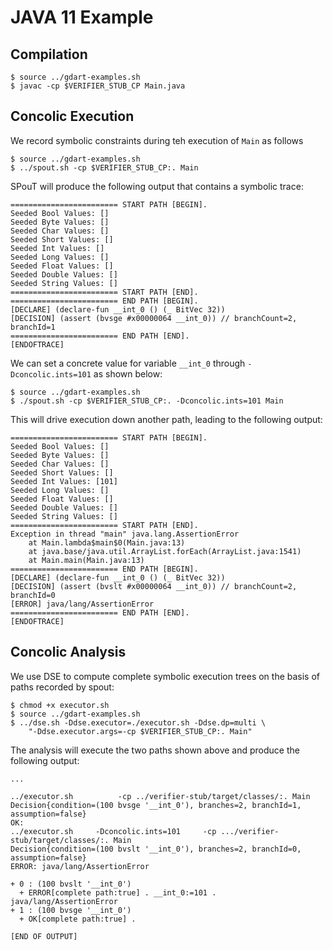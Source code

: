 # JAVA 11 Example

## Compilation

```
$ source ../gdart-examples.sh
$ javac -cp $VERIFIER_STUB_CP Main.java 
```

## Concolic Execution

We record symbolic constraints during teh execution of ```Main``` as follows

```
$ source ../gdart-examples.sh
$ ../spout.sh -cp $VERIFIER_STUB_CP:. Main 
```

SPouT will produce the following output that contains a symbolic trace:

```
======================== START PATH [BEGIN].
Seeded Bool Values: []
Seeded Byte Values: []
Seeded Char Values: []
Seeded Short Values: []
Seeded Int Values: []
Seeded Long Values: []
Seeded Float Values: []
Seeded Double Values: []
Seeded String Values: []
======================== START PATH [END].
======================== END PATH [BEGIN].
[DECLARE] (declare-fun __int_0 () (_ BitVec 32))
[DECISION] (assert (bvsge #x00000064 __int_0)) // branchCount=2, branchId=1
======================== END PATH [END].
[ENDOFTRACE]
```

We can set a concrete value for variable ```__int_0``` through ```-Dconcolic.ints=101``` as shown below:

```
$ source ../gdart-examples.sh
$ ./spout.sh -cp $VERIFIER_STUB_CP:. -Dconcolic.ints=101 Main 
```

This will drive execution down another path, leading to the following output:

```
======================== START PATH [BEGIN].
Seeded Bool Values: []
Seeded Byte Values: []
Seeded Char Values: []
Seeded Short Values: []
Seeded Int Values: [101]
Seeded Long Values: []
Seeded Float Values: []
Seeded Double Values: []
Seeded String Values: []
======================== START PATH [END].
Exception in thread "main" java.lang.AssertionError
	at Main.lambda$main$0(Main.java:13)
	at java.base/java.util.ArrayList.forEach(ArrayList.java:1541)
	at Main.main(Main.java:13)
======================== END PATH [BEGIN].
[DECLARE] (declare-fun __int_0 () (_ BitVec 32))
[DECISION] (assert (bvslt #x00000064 __int_0)) // branchCount=2, branchId=0
[ERROR] java/lang/AssertionError
======================== END PATH [END].
[ENDOFTRACE]
```

## Concolic Analysis

We use DSE to compute complete symbolic execution trees on the basis of 
paths recorded by spout:

```
$ chmod +x executor.sh
$ source ../gdart-examples.sh
$ ../dse.sh -Ddse.executor=./executor.sh -Ddse.dp=multi \
    "-Ddse.executor.args=-cp $VERIFIER_STUB_CP:. Main" 
```

The analysis will execute the two paths shown above and produce the following output:


```
...

../executor.sh          -cp ../verifier-stub/target/classes/:. Main
Decision{condition=(100 bvsge '__int_0'), branches=2, branchId=1, assumption=false}
OK: 
../executor.sh     -Dconcolic.ints=101     -cp .../verifier-stub/target/classes/:. Main
Decision{condition=(100 bvslt '__int_0'), branches=2, branchId=0, assumption=false}
ERROR: java/lang/AssertionError

+ 0 : (100 bvslt '__int_0')
  + ERROR[complete path:true] . __int_0:=101 . java/lang/AssertionError
+ 1 : (100 bvsge '__int_0')
  + OK[complete path:true] . 

[END OF OUTPUT]

```
